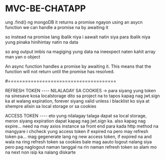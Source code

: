 # MVC-BE-CHATAPP
ung .find() ng mongoDB
it returns a promise 
ngayon using an asycn function we can handle a promise na by awaiting it

so instead na promise lang ibalik niya i aawait natin siya para ibalik niya yung pinaka hinihintay natin na data

so ang output imbis na <promise> magiging yung data na ineexpect naten kahit array man yan o object

An async function handles a promise by awaiting it. This means that the function will not return until the promise has resolved.

#======================================

REFRESH TOKEN ---- NILALAGAY SA COOKIES -> para siyang yung token na sinesave kosa localstorage dito sa project na to
tapos kapag nag jwt.sign ka at walang expiration, forever siyang valid unless i blacklist ko siya at shempre alisin sa local storage or sa cookies

ACCESS TOKEN ---- eto yung nilalagay talaga dapat sa local storage, meron siyang expiration dapat kapag nag jwt.sign ka.
                  also kapag nag expire... need na may axios instance sa front end para kada http method na mangyare i chcheck yung access token
                  if expired na pero may refresh token pa... mag gegenerate lang ng new access token, 
                  if expired na and wala na ring refresh token sa cookies bale mag aauto logout nalang siya pero pag naglogout naman tanggal na rin naman refresh token
                  so alam mo na next non isip ka nalang diskarte

